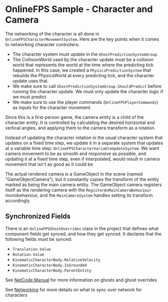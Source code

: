 

# OnlineFPS Sample - Character and Camera

The networking of the character is all done in `OnlineFPSCharacterMovementSystem`. Here are the key points when it comes to networking character controllers:
* The character system must update in the `GhostPredictionSystemGroup`
* The CollisionWorld used by the character update must be a collision world that represents the world at the time where the predicting tick happened. In this case, we created a `PhysicsPredictionSystem` that rebuilds the PhysicsWorld at every predicting tick, and the character update uses that.
* We make sure to call `GhostPredictionSystemGroup.ShouldPredict` before running the character update. We must only update the character logic if we must predict.
* We make sure to use the player commands (`OnlineFPSPlayerCommands`) as inputs for the character movement.

Since this is a first-person game, the camera entity is a child of the character entity. It is controlled by calculating the desired horizontal and vertical angles, and applying them to the camera transform as a rotation.

Instead of updating the character rotation in the usual character system that updates on a fixed time step, we update it in a separate system that updates at a variable time step: `OnlineFPSCharacterVariableUpdateSystem`. We want camera movement to be as smooth and responsive as possible, and updating it at a fixed time step, even if interpolated, would result in camera movement that isn't as good as it could be

The actual rendered camera is a GameObject in the scene (named "GameObjectCamera"), but it constantly copies the transform of the entity marked as being the main camera entity. The GameObject camera registers itself as the rendering camera with the `RegisterAsMainCameraBehaviour` monobehaviour, and the `MainCameraSystem` handles setting its transform accordingly. 

## Synchronized Fields

There is an `OnlineFPSGhostOverrides` class in the project that defines what component fields get synced, and how they get synced. It declares that the following fields must be synced:
* `Translation.Value`
* `Rotation.Value`
* `KinematicCharacterBody.RelativeVelocity`
* `KinematicCharacterBody.IsGrounded`
* `KinematicCharacterBody.ParentEntity`

See [NetCode Manual](https://docs.unity3d.com/Packages/com.unity.netcode@0.6/manual/ghost-snapshots.html) for more information on ghosts and ghost overrides

See [Networking](../../How_To/networking.md) for more details on what to sync over network for characters